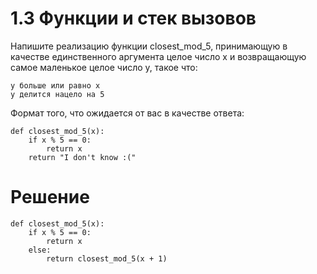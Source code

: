 # 1.3 Функции и стек вызовов

Напишите реализацию функции closest_mod_5, принимающую в качестве единственного аргумента целое число x и возвращающую самое маленькое целое число y, такое что:

    y больше или равно x
    y делится нацело на 5

Формат того, что ожидается от вас в качестве ответа:
```
def closest_mod_5(x):
    if x % 5 == 0:
        return x
    return "I don't know :("
```

# Решение 

```
def closest_mod_5(x):
    if x % 5 == 0:
        return x
    else: 
        return closest_mod_5(x + 1)
```

